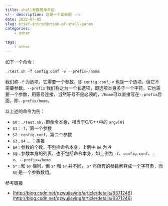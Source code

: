 ```yaml
---
title: shell参数简单介绍
<!-- description: 这是一个副标题 -->
date: 2022-07-05
slug: brief-introduction-of-shell-param
categories:
    - other

tags:
    - other
---
```


如下一个命令：

```c
./test.sh -f config.conf -v --prefix=/home
```

我们称 `-f` 为选项，它需要一个参数，即 `config.conf`,`-v` 也是一个选项，但它不需要参数。`--prefix` 我们称之为一个长选项，即选项本身多于一个字符，它也需要一个参数，用等号连接，当然等号不是必须的，`/home`可以直接写在`--prefix`后面，即`--prefix/home`。

以上述的命令为例：

- `$0` :  `./test.sh`，即命令本身，相当于C/C++中的 `argv[0]`
- `$1` :  `-f`，第一个参数
- `$2` :  `config.conf`，第二个参数
- `$3` , `$4` ... ：类推
- `$#` :  参数的个数，不包括命令本身，上例中 `$#` 为 **4**
- `$@` :  参数本身的列表，也不包括命令本身，如上例为 `-f`、`config.conf`、`-v`、`--prefix=/home`
- `$*` :  和 `$@` 相同，但 `$*` 和 `$@` 并不同， `$*` 将所有的参数解释成一个字符串，而 `$@` 是一个参数数组。

参考链接

- [http://blog.csdn.net/qzwujiaying/article/details/6371246](http://blog.csdn.net/qzwujiaying/article/details/6371246)